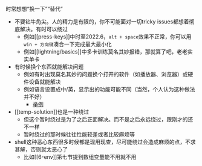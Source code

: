 时常想想“换一下”“替代”
- 不要钻牛角尖。人的精力是有限的，你不可能面对一切tricky issues都想着彻底解决。有时可以绕过
  - 例如[[press-keys]]中时至2022.6，`alt + space`效果不正常，你可以用`win + 方向键`凑合一下完成最大最小化
  - 例如[[lightning/basics]]中多卡训练莫名其妙报错，那就算了吧，老老实实单卡
- 有时候换个东西就能解决问题
  - 例如有时出现莫名其妙的问题换个打开的软件（如播放器、浏览器）或硬件设备就能解决
  - 例如语言设置成中/英，显示出的功能可能不同（当然，个人认为这种做法并不好）
    - [举例](https://support.microsoft.com/zh-cn/office/%E5%B0%86-qqmail-%E5%B8%90%E6%88%B7%E6%B7%BB%E5%8A%A0%E5%88%B0outlook-34ef1254-0d07-405a-856f-0409c7c905eb)
- [[temp-solution]]也是一种绕过
  - 但这个暂时绕过是为了之后正面解决。而不是之后永远绕过，跟刚才的还不一样
  - 暂时绕过的那时候往往性能较差或者比较麻烦等
- shell这种恶心东西很多时候都是现用现查，尽可能绕过会造成麻烦的点，不求甚解，否则就太恶心了
  - 比如[[6-env]]第七节提到数组变量能不用就不用